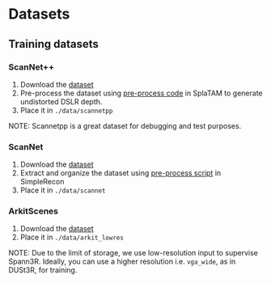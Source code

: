 # Datasets



## Training datasets

### ScanNet++

1. Download the [dataset](https://kaldir.vc.in.tum.de/scannetpp/)
2. Pre-process the dataset using [pre-process code](https://github.com/Nik-V9/scannetpp) in SplaTAM to generate undistorted DSLR depth.
3. Place it in `./data/scannetpp`

NOTE: Scannetpp is a great dataset for debugging and test purposes.



### ScanNet

1. Download the [dataset](http://www.scan-net.org/)
2. Extract and organize the dataset using [pre-process script](https://github.com/nianticlabs/simplerecon/tree/main/data_scripts/scannet_wrangling_scripts) in SimpleRecon
3. Place it in `./data/scannet`



### ArkitScenes

1. Download the [dataset](https://github.com/apple/ARKitScenes/blob/9ec0b99c3cd55e29fc0724e1229e2e6c2909ab45/DATA.md)
2. Place it in `./data/arkit_lowres`

NOTE: Due to the limit of storage, we use low-resolution input to supervise Spann3R. Ideally, you can use a higher resolution i.e. `vga_wide`, as in DUSt3R, for training.



